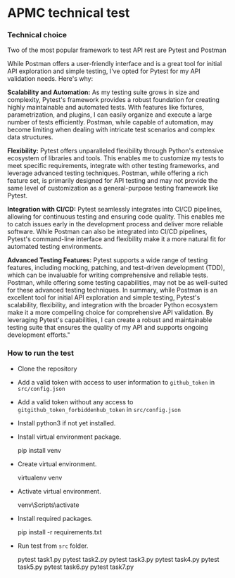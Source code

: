 # APMC technical test
### Technical choice 

Two of the most popular framework to test API rest are Pytest and Postman

While Postman offers a user-friendly interface and is a great tool for initial API exploration and simple testing, I've opted for Pytest for my API validation needs. Here's why:

**Scalability and Automation:** As my testing suite grows in size and complexity, Pytest's framework provides a robust foundation for creating highly maintainable and automated tests. With features like fixtures, parametrization, and plugins, I can easily organize and execute a large number of tests efficiently. Postman, while capable of automation, may become limiting when dealing with intricate test scenarios and complex data structures.

**Flexibility:** Pytest offers unparalleled flexibility through Python's extensive ecosystem of libraries and tools. This enables me to customize my tests to meet specific requirements, integrate with other testing frameworks, and leverage advanced testing techniques. Postman, while offering a rich feature set, is primarily designed for API testing and may not provide the same level of customization as a general-purpose testing framework like Pytest.

**Integration with CI/CD:** Pytest seamlessly integrates into CI/CD pipelines, allowing for continuous testing and ensuring code quality. This enables me to catch issues early in the development process and deliver more reliable software. While Postman can also be integrated into CI/CD pipelines, Pytest's command-line interface and flexibility make it a more natural fit for automated testing environments.

**Advanced Testing Features:** Pytest supports a wide range of testing features, including mocking, patching, and test-driven development (TDD), which can be invaluable for writing comprehensive and reliable tests. Postman, while offering some testing capabilities, may not be as well-suited for these advanced testing techniques.
In summary, while Postman is an excellent tool for initial API exploration and simple testing, Pytest's scalability, flexibility, and integration with the broader Python ecosystem make it a more compelling choice for comprehensive API validation. By leveraging Pytest's capabilities, I can create a robust and maintainable testing suite that ensures the quality of my API and supports ongoing development efforts."

### How to run the test

+ Clone the repository


+ Add a valid token with access to user information to <code>github_token</code> in <code>src/config.json</code>


+ Add a valid token without any access to <code>gitgithub_token_forbiddenhub_token</code> in <code>src/config.json</code>
    

+ Install python3 if not yet installed.


+ Install virtual environment package.


    pip install venv

+ Create virtual environment.


    virtualenv venv 

+ Activate virtual environment.


    venv\Scripts\activate

+ Install required packages.


    pip install -r requirements.txt



+ Run test from <code>src</code> folder.

    
    pytest task1.py
    pytest task2.py
    pytest task3.py
    pytest task4.py
    pytest task5.py
    pytest task6.py
    pytest task7.py